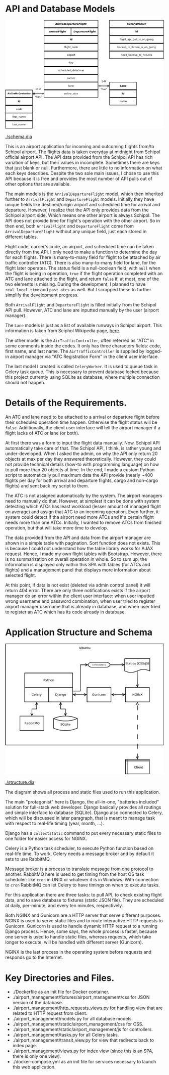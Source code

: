 # API and Database Models

![./schema.png](schema.png)

[./schema.dia](schema.dia)

This is an airport application for incoming and outcoming flights from/to Schipol airport. The flights data is taken everyday at midnight from Schipol official airport API. The API data provided from the Schipol API has rich variation of keys, but their values in incomplete. Sometimes there are keys that just blank or null. Furthermore, there are little to no information on what each keys describes. Despite the two sole main issues, I chose to use this API because it is free and provides the most number of API pulls out of other options that are available.

The main models is the `ArrivalDepartureFlight` model, which then inherited further to `ArrivalFlight` and `DepartureFlight` models. Initially they have unique fields like destined/origin airport and scheduled time for arrival and departure. However, I realize that the API only provides data from the Schipol airport side. Which means one other airport is always Schipol. The API does not provide time for flight's operation with the other airport. So in then end, both `ArrivalFlight` and `DepartureFlight` come from `ArrivalDepartureFlight` without any unique field, just each stored in different tables.

Flight code, carrier's code, an airport, and scheduled time can be taken directly from the API. I only need to make a function to determine the day for each flights. There is many-to-many field for flight to be attached by air traffic controller (ATC). There is also many-to-many field for lane, for the flight later operates. The status field is a null-boolean field, with `null` when the flight is being in operation, `true` if the flight operation completed with an ATC and lane attached to the flight, and return `false` if, at most, one of the two elements is missing. During the development, I planned to have `real_local_time` and `past_atcs` as well. But I scrapped these to further simplify the development progress.

Both `ArrivalFlight` and `DepartureFlight` is filled initially from the Schipol API pull. However, ATC and lane are inputted manually by the user (airport manager).

The `Lane` models is just as a list of available runways in Schipol airport. This information is taken from Sciphol Wikipedia page, [here](https://en.wikipedia.org/wiki/Amsterdam_Airport_Schiphol).

The other model is the `AirTrafficController`, often referred as "ATC" in some comments inside the codes. It only has three characters fields: code, first name, and last name. The `AirTrafficController` is supplied by logged-in airport manager via "ATC Registration Form" in the client user interface.

The last model I created is called `CeleryWorker`. It is used to queue task in Celery task queue. This is necessary to prevent database locked because this project currently using SQLite as database, where multiple connection should not happen.

# Details of the Requirements.

An ATC and lane need to be attached to a arrival or departure flight before their scheduled operation time happen. Otherwise the flight status will be `false`. Additionally, the client user interface will tell the airport manager if a flight lacks of ATC or lane (or both).

At first there was a form to input the flight data manually. Now, Schipol API automatically take care of that. The Schipol API, I think, is rather young and under-developed. When I asked the admin, on why the API only return 20 objects at max per day they answered theoretically. However, they could not provide technical details (how-to with programming language) on how to pull more than 20 objects at time. In the end, I made a custom Python script to automatically pull maximum data the API provide (nearly ~400 flights per day for both arrival and departure flights, cargo and non-cargo flights) and sent back my script to them.

The ATC is not assigned automatically by the system. The airport managers need to manually do that. However, at simplest it can be done with system detecting which ATCs has least workload (lesser amount of managed flight on average) and assign that ATC to an incoming operation. Even further, it system could detect if tha airport need more ATCs and if a certain flight needs more than one ATCs. Initially, I wanted to remove ATCs from finished operation, but that will take more time to develop.

The data provided from the API and data from the airport manager are shown in a simple table with pagination. Sort function does not exists. This is because I could not understand how the table library works for AJAX request. Hence, I made my own flight tables with Bootstrap. However, there is no summarization on overall operation in whole. So to sum up, the information is displayed only within this SPA with tables (for ATCs and flights) and a management panel that displays more information about selected flight.

At this point, if data is not exist (deleted via admin control panel) it will return 404 error. There are only three notifications exists if the airport manager do an error within the client user interface: when user inputted wrong username and password combination, when user tried to register airport manager username that is already in database, and when user tried to register an ATC which has its code already in database.

# Application Structure and Schema

![./structure.png](structure.png)

[./structure.dia](structure.dia)

The diagram shows all process and static files used to run this application.

The main "protagonist" here is Django, the all-in-one, "batteries included" solution for full-stack web developer. Django basically provides all routings and simple interface to database (SQLite). Django also connected to Celery, which will be discussed in later paragraph, that is meant to manage task with respect to real-life timing (year, month, ...).

Django has a `collectstatic` command to put every necessary static files to one folder for easier access for NGINX.

Celery is a Python task scheduler, to execute Python function based on real-life time. To work, Celery needs a message broker and by default it sets to use RabbitMQ.

Message broker is a process to translate message from one protocol to another. RabbitMQ here is used to get timing from the host OS task scheduler: like `cron` in UNIX or whatever it is in Windows. With connection to `cron` RabbitMQ can let Celery to have timings on when to execute tasks.

For this application there are three tasks: to pull API, to check existing flight data, and to save database to fixtures (static JSON file). They are scheduled at daily, per-minute, and every ten minutes, respectively.

Both NGINX and Gunicorn are a HTTP server that serve different purposes. NGINX is used to serve static files and to route interactive HTTP requests to Gunicorn. Gunicorn is used to handle dynamic HTTP request to a running Django process. Hence, some says, the whole process is faster, because one server is used to handle static files, whereas requests, which take longer to execute, will be handled with different server (Gunicorn).

NGINX is the last process in the operating system before requests and responds go to the Internet.

# Key Directories and Files.

* ./Dockerfile as an init file for Docker container.
* ./airport_management/fixtures/airport_management/css for JSON version of the database.
* ./airport_management/http_requests_views.py for handling view that are related to HTTP request from client.
* ./airport_management/models.py for all database models.
* ./airport_management/static/airport_management/css for CSS.
* ./airport_management/static/airport_management/js for controllers.
* ./airport_management/tasks.py for all Celery tasks.
* ./airport_management/transit_view.py for view that redirects back to index page.
* ./airport_management/views.py for index view (since this is an SPA, there is only one view).
* ./docker-compose.yml as an init file for services necessary to launch this web application.
